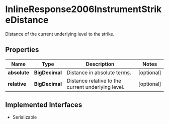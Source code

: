 

# InlineResponse2006InstrumentStrikeDistance

Distance of the current underlying level to the strike.

## Properties

Name | Type | Description | Notes
------------ | ------------- | ------------- | -------------
**absolute** | **BigDecimal** | Distance in absolute terms. |  [optional]
**relative** | **BigDecimal** | Distance relative to the current underlying level. |  [optional]


## Implemented Interfaces

* Serializable


